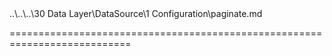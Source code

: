 <!--**
/*-------------------------------------------
    Auto-generated file. Do not modify.
-------------------------------------------

**-->
<!--merge--><!--/merge-->
<!--dep-->..\..\..\30 Data Layer\DataSource\1 Configuration\paginate.md<!--/dep-->
===========================================================================

